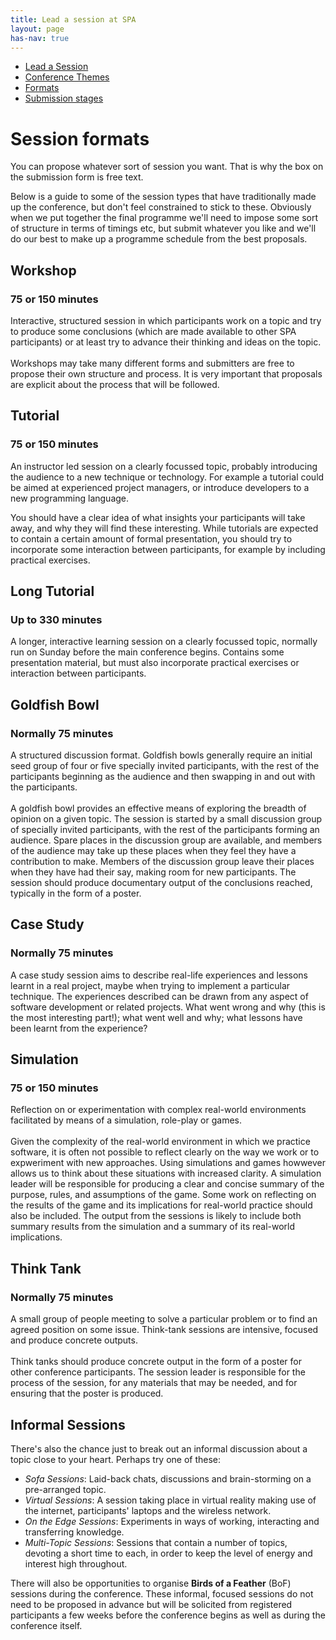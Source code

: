 ```yaml
---
title: Lead a session at SPA
layout: page
has-nav: true
---
```


<nav>
  <ul>
    <li><a href="{{ '/lead-a-session.html' | relative_url }}"><span>Lead a Session</span></a></li>
    <li><a href="{{ '/themes.html' | relative_url }}"><span>Conference Themes</span></a></li>
    <li class="menuactive"><a class="menuactive" href="{{ '/formats.html' | relative_url }}"><span>Formats</span></a></li> 
    <li><a href="{{ '/submission-stages.html' | relative_url }}"><span>Submission stages</span></a></li>
  </ul>
</nav>

<h1>Session formats</h1>
<p>You can propose whatever sort of session you want. That is why the box on the submission form is free text. </p>
<p>Below is a guide to some of the session types that have traditionally made up the conference, but don't feel constrained to stick to these. Obviously when we put together the final programme we'll need to impose some sort of structure in terms of timings etc, but submit whatever you like and we'll do our best to make up a programme schedule from the best proposals.</p>

<h2 id="WS">Workshop</h2>
<h3>75 or 150 minutes</h3>
<p>Interactive, structured session in which participants work on a topic and try to produce some conclusions (which are made available to other SPA participants) or at least try to advance their thinking and ideas on the topic.<br /> <br /> Workshops may take many different forms and submitters are free to propose their own structure and process. It is very important that proposals are explicit about the process that will be followed.</p>

<h2 id="TU">Tutorial</h2>
<h3>75 or 150 minutes</h3>
<p>An instructor led session on a clearly focussed topic, probably introducing the audience to a new technique or technology. For example a tutorial could be aimed at experienced project managers, or introduce developers to a new programming language.</p>
<p>You should have a clear idea of what insights your participants will take away, and why they will find these interesting. While tutorials are expected to contain a certain amount of formal presentation, you should try to incorporate some interaction between participants, for example by including practical exercises.</p>

<h2 id="LT">Long Tutorial</h2>
<h3>Up to 330 minutes</h3>
<p>A longer, interactive learning session on a clearly focussed topic, normally run on Sunday before the main conference begins. Contains some presentation material, but must also incorporate practical exercises or interaction between participants.</p>

<h2 id="GB">Goldfish Bowl</h2>
<h3>Normally 75 minutes</h3>
<p>A structured discussion format. Goldfish bowls generally require an initial seed group of four or five specially invited participants, with the rest of the participants beginning as the audience and then swapping in and out with the participants. <br /> <br /> A goldfish bowl provides an effective means of exploring the breadth of opinion on a given topic. The session is started by a small discussion group of specially invited participants, with the rest of the participants forming an audience. Spare places in the discussion group are available, and members of the audience may take up these places when they feel they have a contribution to make. Members of the discussion group leave their places when they have had their say, making room for new participants. The session should produce documentary output of the conclusions reached, typically in the form of a poster.</p>

<h2 id="CS">Case Study</h2>
<h3>Normally 75 minutes</h3>
<p>A case study session aims to describe real-life experiences and lessons learnt in a real project, maybe when trying to implement a particular technique. The experiences described can be drawn from any aspect of software development or related projects. What went wrong and why (this is the most interesting part!); what went well and why; what lessons have been learnt from the experience?</p>

<h2 id="SI">Simulation</h2>
<h3>75 or 150 minutes</h3>
<p>Reflection on or experimentation with complex real-world environments facilitated by means of a simulation, role-play or games. <br /> <br /> Given the complexity of the real-world environment in which we practice software, it is often not possible to reflect clearly on the way we work or to expweriment with new approaches. Using simulations and games howwever allows us to think about these situations with increased clarity. A simulation leader will be responsible for producing a clear and concise summary of the purpose, rules, and assumptions of the game. Some work on reflecting on the results of the game and its implications for real-world practice should also be included. The output from the sessions is likely to include both summary results from the simulation and a summary of its real-world implications.</p>

<h2 id="TT">Think Tank</h2>
<h3>Normally 75 minutes</h3>
<p>A small group of people meeting to solve a particular problem or to find an agreed position on some issue. Think-tank sessions are intensive, focused and produce concrete outputs. <br /> <br /> Think tanks should produce concrete output in the form of a poster for other conference participants. The session leader is responsible for the process of the session, for any materials that may be needed, and for ensuring that the poster is produced.</p>

<h2 id="WG">Informal Sessions</h2>
<p>There's also the chance just to break out an informal discussion about a topic close to your heart. Perhaps try one of these:</p>
<ul>
<li><em>Sofa Sessions</em>: Laid-back chats, discussions and brain-storming on a pre-arranged topic. </li>
<li><em>Virtual Sessions</em>: A session taking place in virtual reality making use of the internet, participants' laptops and the wireless network.</li>
<li><em>On the Edge Sessions</em>: Experiments in ways of working, interacting and transferring knowledge.</li>
<li><em>Multi-Topic Sessions</em>: Sessions that contain a number of topics, devoting a short time to each, in order to keep the level of energy and interest high throughout.</li>
</ul>

<p>There will also be opportunities to organise <strong>Birds of a Feather</strong> (BoF) sessions during the conference. These informal, focused sessions do not need to be proposed in advance but will be solicited from registered participants a few weeks before the conference begins as well as during the conference itself.</p>
